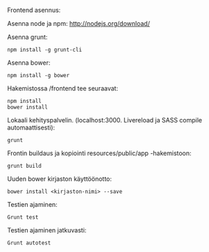 Frontend asennus:

Asenna node ja npm:
http://nodejs.org/download/

Asenna grunt:

```
npm install -g grunt-cli
```

Asenna bower:

```
npm install -g bower
```

Hakemistossa /frontend tee seuraavat:

```
npm install
bower install
```

Lokaali kehityspalvelin. (localhost:3000. Livereload ja SASS compile automaattisesti):

```
grunt
```

Frontin buildaus ja kopiointi resources/public/app -hakemistoon:

```
grunt build
```

Uuden bower kirjaston käyttöönotto:

```
bower install <kirjaston-nimi> --save
```

Testien ajaminen:

```
Grunt test
```

Testien ajaminen jatkuvasti:

```
Grunt autotest
```








